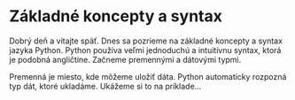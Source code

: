 # Základné koncepty a syntax

Dobrý deň a vitajte späť. Dnes sa pozrieme na základné koncepty a syntax jazyka Python. Python používa veľmi jednoduchú a intuitívnu syntax, ktorá je podobná angličtine. Začneme premennými a dátovými typmi.

Premenná je miesto, kde môžeme uložiť dáta. Python automaticky rozpozná typ dát, ktoré ukladáme. Ukážeme si to na príklade...
